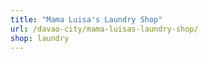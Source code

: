 ```yaml
---
title: "Mama Luisa's Laundry Shop"
url: /davao-city/mama-luisas-laundry-shop/
shop: laundry
---
```


